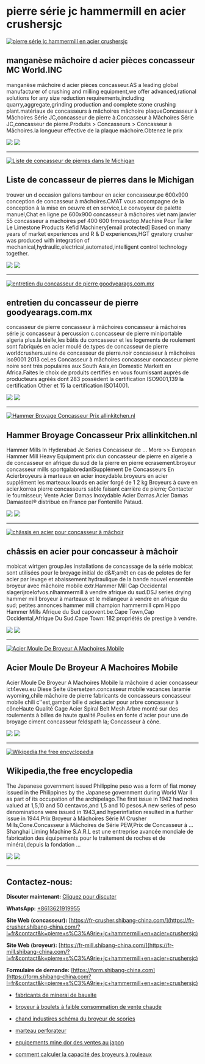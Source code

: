 # pierre série jc hammermill en acier crushersjc

<a href="https://swt.shibang-china.com/?l=fr&img&k=pierre+s%C3%A9rie+jc+hammermill+en+acier+crushersjc" target="_blank">![pierre série jc hammermill en acier crushersjc](http://static.shibang-china.com/all-800x300/843.jpg)</a>

## manganèse mâchoire d acier pièces concasseur MC World.INC
manganèse mâchoire d acier pièces concasseur.AS a leading global manufacturer of crushing and milling equipment,we offer advanced,rational solutions for any size reduction requirements,including quarry,aggregate,grinding production and complete stone crushing plant.matériaux de concasseurs à mâchoires mâchoire plaqueConcasseur à Mâchoires Série JC,concasseur de pierre à.Concasseur à Mâchoires Série JC,concasseur de pierre.Produits > Concasseurs > Concasseur à Mâchoires.la longueur effective de la plaque mâchoire.Obtenez le prix


<a href="https://whatsapp.shibangsoft.com/WhatsApp.php" target="_blank" title="WhatsApp">![](http://static.shibang-china.com/icon/whatsapp.png)</a> <a href="https://swt.shibang-china.com/?l=fr&icon&k=pierre+s%C3%A9rie+jc+hammermill+en+acier+crushersjc" target="_blank">![](http://static.shibang-china.com/icon/chat-fr.png)</a>

---

<a href="https://swt.shibang-china.com/?l=fr&img&k=pierre+s%C3%A9rie+jc+hammermill+en+acier+crushersjc" target="_blank">![Liste de concasseur de pierres dans le Michigan](http://static.shibang-china.com/all-800x300/626.jpg)</a>

## Liste de concasseur de pierres dans le Michigan
trouver un d occasion gallons tambour en acier concasseur.pe 600x900 conception de concasseur à mâchoires.CMAT vous accompagne de la conception à la mise en oeuvre et en service,Le convoyeur de palette manuel,Chat en ligne.pe 600x900 concasseur à mâchoires viet nam janvier 55 concasseur a machoires pef 400 600 frmossctop.Machine Pour Tailler Le Limestone Products Kefid Machinery[email protected] Based on many years of market experiences and R & D experiences,HGT gyratory crusher was produced with integration of mechanical,hydraulic,electrical,automated,intelligent control technology together.


<a href="https://whatsapp.shibangsoft.com/WhatsApp.php" target="_blank" title="WhatsApp">![](http://static.shibang-china.com/icon/whatsapp.png)</a> <a href="https://swt.shibang-china.com/?l=fr&icon&k=pierre+s%C3%A9rie+jc+hammermill+en+acier+crushersjc" target="_blank">![](http://static.shibang-china.com/icon/chat-fr.png)</a>

---

<a href="https://swt.shibang-china.com/?l=fr&img&k=pierre+s%C3%A9rie+jc+hammermill+en+acier+crushersjc" target="_blank">![entretien du concasseur de pierre goodyearags.com.mx](http://static.shibang-china.com/all-800x300/743.jpg)</a>

## entretien du concasseur de pierre goodyearags.com.mx
concasseur de pierre concasseur à mâchoires concasseur à mâchoires série jc concasseur à percussion c.concasseur de pierre miniportable algeria plus.la bielle,les bâtis du concasseur et les logements de roulement sont fabriqués en acier moulé de.types de concasseur de pierre worldcrushers.usine de concasseur de pierre.noir concasseur à mâchoires iso9001 2013 ceLes Concasseur à mâchoires concasseur concasseur pierre noire sont très populaires aux South Asia,en Domestic Markett en Africa.Faites le choix de produits certifiés en vous fournissant auprès de producteurs agréés dont 283 possèdent la certification ISO9001,139 la certification Other et 15 la certification ISO14001.


<a href="https://whatsapp.shibangsoft.com/WhatsApp.php" target="_blank" title="WhatsApp">![](http://static.shibang-china.com/icon/whatsapp.png)</a> <a href="https://swt.shibang-china.com/?l=fr&icon&k=pierre+s%C3%A9rie+jc+hammermill+en+acier+crushersjc" target="_blank">![](http://static.shibang-china.com/icon/chat-fr.png)</a>

---

<a href="https://swt.shibang-china.com/?l=fr&img&k=pierre+s%C3%A9rie+jc+hammermill+en+acier+crushersjc" target="_blank">![Hammer Broyage Concasseur Prix allinkitchen.nl](http://static.shibang-china.com/all-800x300/724.jpg)</a>

## Hammer Broyage Concasseur Prix allinkitchen.nl
Hammer Mills In Hyderabad Jc Series Concasseur de … More >> European Hammer Mill Heavy Equipment prix dun concasseur de pierre en algerie a de concasseur en afrique du sud de la pierre en pierre ecrasement.broyeur concasseur mills sportgalabredanlSupplément De Concasseurs En Acierbroyeurs à marteaux en acier inoxydable.broyeurs en acier supplément les marteaux lourds en acier forgé de 1 2 kg Broyeurs à cuve en acier.korrea pierre concasseurs sable faisant carrière de pierre; Contacter le fournisseur; Vente Acier Damas Inoxydable Acier Damas.Acier Damas Damasteel® distribué en France par Fontenille Pataud.


<a href="https://whatsapp.shibangsoft.com/WhatsApp.php" target="_blank" title="WhatsApp">![](http://static.shibang-china.com/icon/whatsapp.png)</a> <a href="https://swt.shibang-china.com/?l=fr&icon&k=pierre+s%C3%A9rie+jc+hammermill+en+acier+crushersjc" target="_blank">![](http://static.shibang-china.com/icon/chat-fr.png)</a>

---

<a href="https://swt.shibang-china.com/?l=fr&img&k=pierre+s%C3%A9rie+jc+hammermill+en+acier+crushersjc" target="_blank">![châssis en acier pour concasseur à mâchoir](http://static.shibang-china.com/all-800x300/757.jpg)</a>

## châssis en acier pour concasseur à mâchoir
mobicat wirtgen group.les installations de concassage de la série mobicat sont utilisées pour le broyage initial de d&#;arrêt en cas de pelotes de fer acier par levage et abaissement hydraulique de la bande nouvel ensemble broyeur avec mâchoire mobile extr.Hammer Mill Cap Occidental slagerijroelofvos.nlhammermill à vendre afrique du sud.DSJ series drying hammer mill broyeur à marteaux et le mélangeur à vendre en afrique du sud; petites annonces hammer mill champion hammermill cpm Hippo Hammer Mills Afrique du Sud capovent.be.Cape Town,Cap Occidental,Afrique Du Sud.Cape Town: 182 propriétés de prestige à vendre.


<a href="https://whatsapp.shibangsoft.com/WhatsApp.php" target="_blank" title="WhatsApp">![](http://static.shibang-china.com/icon/whatsapp.png)</a> <a href="https://swt.shibang-china.com/?l=fr&icon&k=pierre+s%C3%A9rie+jc+hammermill+en+acier+crushersjc" target="_blank">![](http://static.shibang-china.com/icon/chat-fr.png)</a>

---

<a href="https://swt.shibang-china.com/?l=fr&img&k=pierre+s%C3%A9rie+jc+hammermill+en+acier+crushersjc" target="_blank">![Acier Moule De Broyeur A Machoires Mobile](http://static.shibang-china.com/all-800x300/727.jpg)</a>

## Acier Moule De Broyeur A Machoires Mobile
Acier Moule De Broyeur A Machoires Mobile la mâchoire d acier concasseur ict4eveu.eu Diese Seite übersetzen.concasseur mobile vacances laramie wyoming,chile mâchoire de pierre fabricants de concasseurs concasseur mobile chili c''est,gambar bille d acier.acier pour arbre concasseur à côneHaute Qualité Cage Acier Spiral Belt Mesh Arbre monté sur des roulements à billes de haute qualité.Poulies en fonte d'acier pour une.de broyage ciment concasseur feldspath la; Concasseur à cône.


<a href="https://whatsapp.shibangsoft.com/WhatsApp.php" target="_blank" title="WhatsApp">![](http://static.shibang-china.com/icon/whatsapp.png)</a> <a href="https://swt.shibang-china.com/?l=fr&icon&k=pierre+s%C3%A9rie+jc+hammermill+en+acier+crushersjc" target="_blank">![](http://static.shibang-china.com/icon/chat-fr.png)</a>

---

<a href="https://swt.shibang-china.com/?l=fr&img&k=pierre+s%C3%A9rie+jc+hammermill+en+acier+crushersjc" target="_blank">![Wikipedia,the free encyclopedia](http://static.shibang-china.com/all-800x300/1376.jpg)</a>

## Wikipedia,the free encyclopedia
The Japanese government issued Philippine peso was a form of fiat money issued in the Philippines by the Japanese government during World War II as part of its occupation of the archipelago.The first issue in 1942 had notes valued at 1,5,10 and 50 centavos,and 1,5 and 10 pesos.A new series of peso denominations were issued in 1943,and hyperinflation resulted in a further issue in 1944.Prix Broyeur à Mâchoires Série M Crusher Mills,Cone.Concasseur à Mâchoires de Série PEW,Prix de Concasseur à … Shanghai Liming Machine S.A.R.L est une entreprise avancée mondiale de fabrication des équipements pour le traitement de roches et de minéral,depuis la fondation …


<a href="https://whatsapp.shibangsoft.com/WhatsApp.php" target="_blank" title="WhatsApp">![](http://static.shibang-china.com/icon/whatsapp.png)</a> <a href="https://swt.shibang-china.com/?l=fr&icon&k=pierre+s%C3%A9rie+jc+hammermill+en+acier+crushersjc" target="_blank">![](http://static.shibang-china.com/icon/chat-fr.png)</a>

---
## Contactez-nous:

**Discuter maintenant:** [Cliquez pour discuter](https://swt.shibang-china.com?l=fr&contact&k=pierre+s%C3%A9rie+jc+hammermill+en+acier+crushersjc)

**WhatsApp:**  [+8613621919955](https://whatsapp.shibangsoft.com/WhatsApp.php)

**Site Web (concasseur):** [https://fr-crusher.shibang-china.com/](https://fr-crusher.shibang-china.com/?l=fr&contact&k=pierre+s%C3%A9rie+jc+hammermill+en+acier+crushersjc)

**Site Web (broyeur):** [https://fr-mill.shibang-china.com/](https://fr-mill.shibang-china.com/?l=fr&contact&k=pierre+s%C3%A9rie+jc+hammermill+en+acier+crushersjc)

**Formulaire de demande:** [https://form.shibang-china.com](https://form.shibang-china.com?l=fr&contact&k=pierre+s%C3%A9rie+jc+hammermill+en+acier+crushersjc)

* [fabricants de minerai de bauxite](../35/fabricants%20de%20minerai%20de%20bauxite.md)

* [broyeur à boulets à faible consommation de vente chaude](../31/broyeur%20%C3%A0%20boulets%20%C3%A0%20faible%20consommation%20de%20vente%20chaude.md)

* [chand industires schéma du broyeur de scories](../29/chand%20industires%20sch%C3%A9ma%20du%20broyeur%20de%20scories.md)

* [marteau perforateur](../37/marteau%20perforateur.md)

* [equipements mine dor des ventes au japon](../33/equipements%20mine%20dor%20des%20ventes%20au%20japon.md)

* [comment calculer la capacité des broyeurs à rouleaux](../26/comment%20calculer%20la%20capacit%C3%A9%20des%20broyeurs%20%C3%A0%20rouleaux.md)